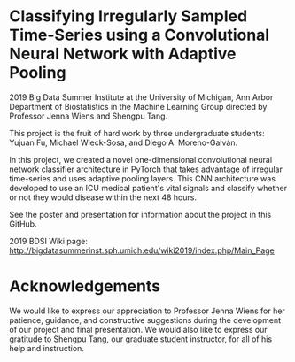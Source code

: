 # Classifying Irregularly Sampled Time-Series using a Convolutional Neural Network with Adaptive Pooling
2019 Big Data Summer Institute at the University of Michigan, Ann Arbor Department of Biostatistics in the Machine Learning Group directed by Professor Jenna Wiens and Shengpu Tang.

This project is the fruit of hard work by three undergraduate students: Yujuan Fu, Michael Wieck-Sosa, and Diego A. Moreno-Galván. 

In this project, we created a novel one-dimensional convolutional neural network classifier architecture in PyTorch that takes advantage of irregular time-series and uses adaptive pooling layers. This CNN architecture was developed to use an ICU medical patient's vital signals and classify whether or not they would disease within the next 48 hours. 

See the poster and presentation for information about the project in this GitHub. 

2019 BDSI Wiki page: http://bigdatasummerinst.sph.umich.edu/wiki2019/index.php/Main_Page

# Acknowledgements
We would like to express our appreciation to Professor Jenna Wiens for her patience, guidance, and constructive suggestions during the development of our project and final presentation. We would also like to express our gratitude to Shengpu Tang, our graduate student instructor, for all of his help and instruction. 
